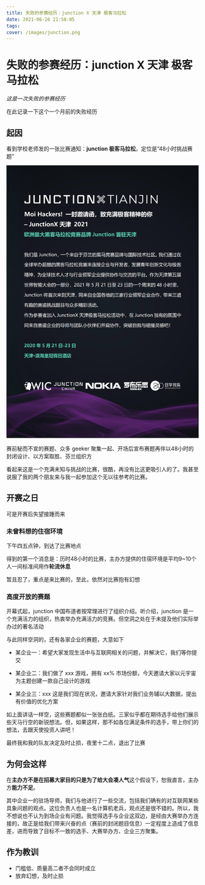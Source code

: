 ```yaml
---
title: 失败的参赛经历：junction X 天津 极客马拉松
date: 2021-06-26 21:58:05
tags:
cover: /images/junction.png
---
```

# 失败的参赛经历：junction X 天津 极客马拉松

*这是一次失败的参赛经历*

在此记录一下这个一个月前的失败经历

## 起因

看到学校老师发的一张比赛通知：**junction 极客马拉松**，定位是“48小时挑战赛题”

![junction](/images/junction.png)

赛前秘而不宣的赛题、众多 geeker 聚集一起、开场后宣布赛题再伴以48小时的封闭设计、以方案取胜、芬兰组织方

看起来这是一个充满未知与挑战的比赛，很酷，再没有比这更吸引人的了。我甚至说服了我的两个朋友来与我一起参加这个无以往参考的比赛。

## 开赛之日

可是开赛后失望接踵而来

### 未曾料想的住宿环境

下午四五点钟，到达了比赛地点

得到的第一个消息是：历时48小时的比赛，主办方提供的住宿环境是平均9~10个人一间标准间用作**轮流休息**

暂且忍了，重点是来比赛的，至此，依然对比赛抱有幻想

### 高度开放的赛题

开幕式起，junction 中国布道者按常理进行了组织介绍。听介绍，junction 是一个充满活力的组织，热衷举办充满活力的竞赛。但空洞之处在于未提及他们实际举办过的著名活动

与此同样空洞的，还有各家企业的赛题，大意如下

- 某企业一：希望大家发现生活中与互联网相关的问题，并解决它，我们等你提交

- 某企业二：我们做了 xxx 游戏，拥有 xx% 市场份额，今天邀请大家以元宇宙为主题创建一款自己设计的游戏

- 某企业三：xxx 这是我们现在状况，邀请大家针对我们业务辅以大数据，提出有价值的优化方案

如上面讲话一样空，这些赛题都似一张张白纸。三家似乎都在期待选手给他们展示些天马行空的新锐想法。但，如果这样，那不如各位满足条件的选手，带上你们的想法，去跟天使投资人讲吧！

最终我和我的队友决定及时止损，夜里十二点，退出了比赛

## 为何会这样

在**主办方不是在招募大家目的只是为了给大会凑人气**这个假设下，恕我直言，主办方**能力不足**。

其中企业一的驻场导师，我们与他进行了一些交流，包括我们确有的对互联网某些具象问题的观点。这位负责人也是一名计算机老兵，观点还是很不错的。所以，我不想说也不认为到场企业有问题。我觉得选手与企业这双边，是经由大赛举办方连接的，故正是给我们带来兴奋的点（赛前的封闭题目信息）一定程度上造成了信息差，进而导致了目标不一致的选手、大赛举办方、企业三方聚集。

## 作为教训

- 门槛低、质量高二者不会同时成立
- 放弃幻想，及时止损